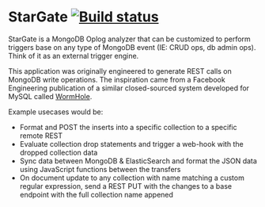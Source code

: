 # StarGate [![Build status](https://ci.appveyor.com/api/projects/status/l1ew8x5xhawy9o78?svg=true)](https://ci.appveyor.com/project/ronin1/stargate)
StarGate is a MongoDB Oplog analyzer that can be customized to perform triggers base on any type of MongoDB event (IE: CRUD ops, db admin ops). Think of it as an external trigger engine.

This application was originally engineered to generate REST calls on MongoDB write operations.  The inspiration came from a Facebook Engineering publication of a similar closed-sourced system developed for MySQL called <a href="https://www.facebook.com/notes/facebook-engineering/wormhole-pubsub-system-moving-data-through-space-and-time/10151504075843920">WormHole</a>.

Example usecases would be: 
* Format and POST the inserts into a specific collection to a specific remote REST
* Evaluate collection drop statements and trigger a web-hook with the dropped collection data
* Sync data between MongoDB & ElasticSearch and format the JSON data using JavaScript functions between the transfers
* On document update to any collection with name matching a custom regular expression, send a REST PUT with the changes to a base endpoint with the full collection name appened
